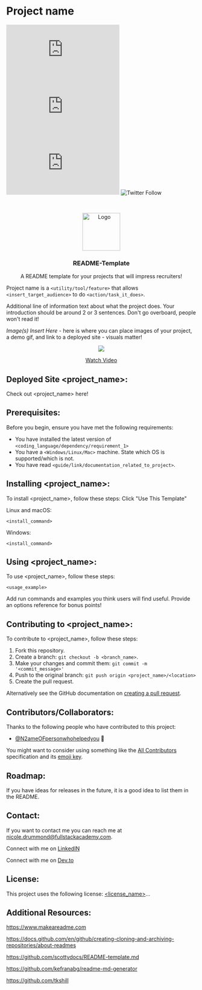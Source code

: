 # Project name

<!--- These are examples. See https://shields.io for others or to customize this set of shields. You might want to include dependencies, project status and licence info here --->
![GitHub contributors](https://img.shields.io/github/contributors/nicolerae/README-templateFSA.md)
![GitHub stars](https://img.shields.io/github/stars/nicolerae/README-templateFSA.md?style=social)
![GitHub forks](https://img.shields.io/github/forks/nicolerae/README-templateFSA.md?style=social)
![Twitter Follow](https://img.shields.io/twitter/follow/nicole_rae?style=social)

<!-- PROJECT LOGO -->
<br />
<p align="center">
  <a href="https://www.fullstackacademy.com/">
    <img src="https://media.glassdoor.com/sqll/980700/fullstack-academy-squareLogo-1634676275302.png" alt="Logo" width="100" height="100">
  </a>


  <h3 align="center">README-Template</h3>

  <p align="center">
    A README template for your projects that will impress recruiters!
    <br />

Project name is a `<utility/tool/feature>` that allows `<insert_target_audience>` to do `<action/task_it_does>`.

Additional line of information text about what the project does. Your introduction should be around 2 or 3 sentences. 
Don't go overboard, people won't read it!

<!-- PROJECT DEMO GIF, AND IMAGES SHOULD BE PUT HERE -->
*</b> Image(s) Insert Here* </b> - here is where you can place images of your project, a demo gif, and link to a deployed site - visuals matter!
<p align=‘center’/>
<p align='center'><a href="https://www.loom.com/share/04d6c8482c7341fb9b423d10f0bea30b"> <img style="max-width:300px" src="https://cdn.loom.com/sessions/thumbnails/04d6c8482c7341fb9b423d10f0bea30b-with-play.gif"> </br> <p align='center'> Watch Video</p> </a> </p>

## Deployed Site <project_name>:

Check out <project_name> here! 
<!--- You can link to the deployed site, or a link to the demo recording, or etc. here --->

## Prerequisites:

Before you begin, ensure you have met the following requirements:
<!--- These are just example requirements. Add, duplicate or remove as required --->
* You have installed the latest version of `<coding_language/dependency/requirement_1>`
* You have a `<Windows/Linux/Mac>` machine. State which OS is supported/which is not.
* You have read `<guide/link/documentation_related_to_project>`.

## Installing <project_name>:

To install <project_name>, follow these steps: Click "Use This Template"

Linux and macOS:
```
<install_command>
```

Windows:
```
<install_command>
```
## Using <project_name>:

To use <project_name>, follow these steps:

```
<usage_example>
```

Add run commands and examples you think users will find useful. 
Provide an options reference for bonus points!

## Contributing to <project_name>:
<!--- If your README is long or you have some specific process or steps you want contributors to follow, consider creating a separate CONTRIBUTING.md file--->
To contribute to <project_name>, follow these steps:

1. Fork this repository.
2. Create a branch: `git checkout -b <branch_name>`.
3. Make your changes and commit them: `git commit -m '<commit_message>'`
4. Push to the original branch: `git push origin <project_name>/<location>`
5. Create the pull request.

Alternatively see the GitHub documentation on [creating a pull request](https://help.github.com/en/github/collaborating-with-issues-and-pull-requests/creating-a-pull-request).

## Contributors/Collaborators:

Thanks to the following people who have contributed to this project:

* [@N2ameOFpersonwhohelpedyou](https://github.com/theirN@me) 📖

You might want to consider using something like the [All Contributors](https://github.com/all-contributors/all-contributors) specification and its [emoji key](https://allcontributors.org/docs/en/emoji-key).

## Roadmap:

If you have ideas for releases in the future, it is a good idea to list them in the README.
<!--- This is also a place to share any edge cases you're working on, any current limitations of the project currently and future rollouts  --->

## Contact:
<!--- You can add in your linkedin, medium, stack overflow, dev.to account, etc. here --->
If you want to contact me you can reach me at <nicole.drummond@fullstackacademy.com>.

Connect with me on <a href="/linkedin.com/in/nicoleraedrummond">LinkedIN</a>

Connect with me on <a href="/https://dev.to/nicolerae">Dev.to</a>

## License:
<!--- If you're not sure which open license to use see https://choosealicense.com/--->

This project uses the following license: [<license_name>](<link>)...

## Additional Resources:

https://www.makeareadme.com

https://docs.github.com/en/github/creating-cloning-and-archiving-repositories/about-readmes

https://github.com/scottydocs/README-template.md

https://github.com/kefranabg/readme-md-generator

https://github.com/tkshill


